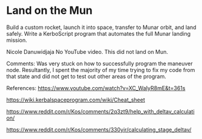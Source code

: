 # Land on the Mun

Build a custom rocket, launch it into space, transfer to Munar orbit, and land safely. Write a KerboScript program that automates the full Munar landing mission.

Nicole Danuwidjaja
No YouTube video. This did not land on Mun.

Comments:
Was very stuck on how to successfully program the maneuver node. Resultantly, I spent the majority of my time trying to fix my code from that state and did not get to test out other areas of the program.

References:
https://www.youtube.com/watch?v=XC_WaIyR8mE&t=361s

https://wiki.kerbalspaceprogram.com/wiki/Cheat_sheet

https://www.reddit.com/r/Kos/comments/2q3zt9/help_with_deltav_calculation/

https://www.reddit.com/r/Kos/comments/330yir/calculating_stage_deltav/


